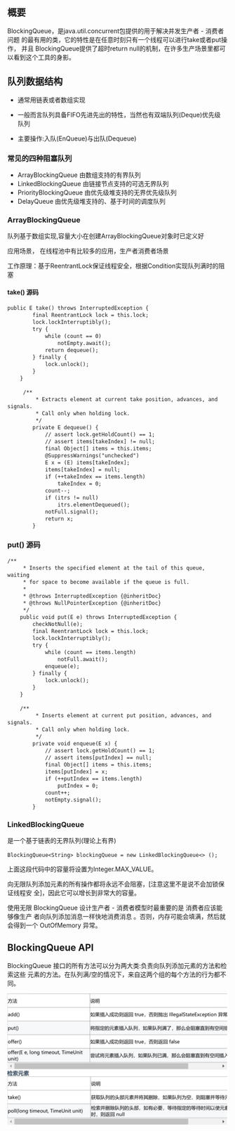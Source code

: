 ## 概要
BlockingQueue，是java.util.concurrent包提供的用于解决并发生产者 - 消费者问题 的最有用的类，它的特性是在任意时刻只有一个线程可以进行take或者put操作，
并且 BlockingQueue提供了超时return null的机制，在许多生产场景里都可以看到这个工具的身影。

## 队列数据结构
- 通常用链表或者数组实现

- 一般而言队列具备FIFO先进先出的特性，当然也有双端队列(Deque)优先级 队列

- 主要操作:入队(EnQueue)与出队(Dequeue)

### 常见的四种阻塞队列
- ArrayBlockingQueue 由数组支持的有界队列
- LinkedBlockingQueue 由链接节点支持的可选无界队列
- PriorityBlockingQueue 由优先级堆支持的无界优先级队列
- DelayQueue 由优先级堆支持的、基于时间的调度队列

### ArrayBlockingQueue
队列基于数组实现,容量大小在创建ArrayBlockingQueue对象时已定义好

应用场景，  在线程池中有比较多的应用，生产者消费者场景

工作原理：基于ReentrantLock保证线程安全，根据Condition实现队列满时的阻塞


#### take() 源码

```
public E take() throws InterruptedException {
        final ReentrantLock lock = this.lock;
        lock.lockInterruptibly();
        try {
            while (count == 0)
                notEmpty.await();
            return dequeue();
        } finally {
            lock.unlock();
        }
    }
    
     /**
         * Extracts element at current take position, advances, and signals.
         * Call only when holding lock.
         */
        private E dequeue() {
            // assert lock.getHoldCount() == 1;
            // assert items[takeIndex] != null;
            final Object[] items = this.items;
            @SuppressWarnings("unchecked")
            E x = (E) items[takeIndex];
            items[takeIndex] = null;
            if (++takeIndex == items.length)
                takeIndex = 0;
            count--;
            if (itrs != null)
                itrs.elementDequeued();
            notFull.signal();
            return x;
        }
```

### put() 源码
```
/**
     * Inserts the specified element at the tail of this queue, waiting
     * for space to become available if the queue is full.
     *
     * @throws InterruptedException {@inheritDoc}
     * @throws NullPointerException {@inheritDoc}
     */
    public void put(E e) throws InterruptedException {
        checkNotNull(e);
        final ReentrantLock lock = this.lock;
        lock.lockInterruptibly();
        try {
            while (count == items.length)
                notFull.await();
            enqueue(e);
        } finally {
            lock.unlock();
        }
    }
    
    /**
         * Inserts element at current put position, advances, and signals.
         * Call only when holding lock.
         */
        private void enqueue(E x) {
            // assert lock.getHoldCount() == 1;
            // assert items[putIndex] == null;
            final Object[] items = this.items;
            items[putIndex] = x;
            if (++putIndex == items.length)
                putIndex = 0;
            count++;
            notEmpty.signal();
        }
```


### LinkedBlockingQueue

是一个基于链表的无界队列(理论上有界)

`BlockingQueue<String> blockingQueue = new LinkedBlockingQueue<> ();`

上面这段代码中的容量将设置为Integer.MAX_VALUE。

向无限队列添加元素的所有操作都将永远不会阻塞，[注意这里不是说不会加锁保证线程安 全]，因此它可以增长到非常大的容量。

使用无限 BlockingQueue 设计生产者 - 消费者模型时最重要的是 消费者应该能够像生产 者向队列添加消息一样快地消费消息 。否则，内存可能会填满，然后就会得到一个 OutOfMemory 异常。


## BlockingQueue API
BlockingQueue 接口的所有方法可以分为两大类:负责向队列添加元素的方法和检索这些 元素的方法。在队列满/空的情况下，来自这两个组的每个方法的行为都不同。

![blockQueueAPI](../../images/blockQueueAPI.png)

